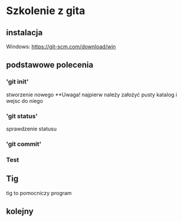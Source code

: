 # Szkolenie z gita

## instalacja 

Windows: <https://git-scm.com/download/win>

## podstawowe polecenia

### 'git init'

stworzenie nowego
**Uwaga! najpierw należy założyć pusty katalog i wejsc do niego

### 'git status'

sprawdzenie statusu

### 'git commit'

### Test

## Tig

tig to pomocniczy program

## kolejny
